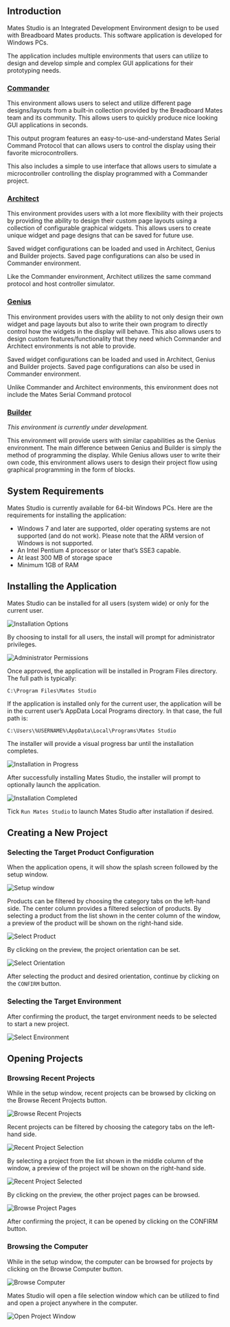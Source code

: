## Introduction

Mates Studio is an Integrated Development Environment design to be used with Breadboard Mates products. This software application is developed for Windows PCs.

The application includes multiple environments that users can utilize to design and develop simple and complex GUI applications for their prototyping needs.

### [Commander](commander.md)

This environment allows users to select and utilize different page designs/layouts from a built-in collection provided by the Breadboard Mates team and its community. This allows users to quickly produce nice looking GUI applications in seconds.

This output program features an easy-to-use-and-understand Mates Serial Command Protocol that can allows users to control the display using their favorite microcontrollers.

This also includes a simple to use interface that allows users to simulate a microcontroller controlling the display programmed with a Commander project.

### [Architect](architect.md)

This environment provides users with a lot more flexibility with their projects by providing the ability to design their custom page layouts using a collection of configurable graphical widgets. This allows users to create unique widget and page designs that can be saved for future use.

Saved widget configurations can be loaded and used in Architect, Genius and Builder projects. Saved page configurations can also be used in Commander environment.

Like the Commander environment, Architect utilizes the same command protocol and host controller simulator.

### [Genius](genius.md)

This environment provides users with the ability to not only design their own widget and page layouts but also to write their own program to directly control how the widgets in the display will behave. This also allows users to design custom features/functionality that they need which Commander and Architect environments is not able to provide.

Saved widget configurations can be loaded and used in Architect, Genius and Builder projects. Saved page configurations can also be used in Commander environment.

Unlike Commander and Architect environments, this environment does not include the Mates Serial Command protocol

### [Builder](builder.md)

_This environment is currently under development._

This environment will provide users with similar capabilities as the Genius environment. The main difference between Genius and Builder is simply the method of programming the display. While Genius allows user to write their own code, this environment allows users to design their project flow using graphical programming in the form of blocks.

## System Requirements

Mates Studio is currently available for 64-bit Windows PCs. Here are the requirements for installing the application:
- Windows 7 and later are supported, older operating systems are not supported (and do not work). Please note that the ARM version of Windows is not supported.
- An Intel Pentium 4 processor or later that’s SSE3 capable.
- At least 300 MB of storage space
- Minimum 1GB of RAM

## Installing the Application

Mates Studio can be installed for all users (system wide) or only for the current user.

![Installation Options](img/install-option.jpg)

By choosing to install for all users, the install will prompt for administrator privileges.

![Administrator Permissions](img/user-account-control.jpg)

Once approved, the application will be installed in Program Files directory. The full path is typically:

    C:\Program Files\Mates Studio

If the application is installed only for the current user, the application will be in the current user’s AppData Local Programs directory. In that case, the full path is:

    C:\Users\%USERNAME%\AppData\Local\Programs\Mates Studio

The installer will provide a visual progress bar until the installation completes.

![Installation in Progress](img/install-progress.jpg)

After successfully installing Mates Studio, the installer will prompt to optionally launch the application.

![Installation Completed](img/install-completed.jpg)

Tick `Run Mates Studio` to launch Mates Studio after installation if desired.

## Creating a New Project

### Selecting the Target Product Configuration

When the application opens, it will show the splash screen followed by the setup window.

![Setup window](img/setup-window.jpg)

Products can be filtered by choosing the category tabs on the left-hand side. The center column provides a filtered selection of products. By selecting a product from the list shown in the center column of the window, a preview of the product will be shown on the right-hand side.

![Select Product](img/select-product.jpg)

By clicking on the preview, the project orientation can be set.

![Select Orientation](img/select-product-orientation.jpg)

After selecting the product and desired orientation, continue by clicking on the `CONFIRM` button.

### Selecting the Target Environment

After confirming the product, the target environment needs to be selected to start a new project.

![Select Environment](img/select-enviroment.jpg)

## Opening Projects

### Browsing Recent Projects

While in the setup window, recent projects can be browsed by clicking on the Browse Recent Projects button.

![Browse Recent Projects](img/browse-recent-projects.jpg)

Recent projects can be filtered by choosing the category tabs on the left-hand side.

![Recent Project Selection](img/recent-projects-selection.jpg)

By selecting a project from the list shown in the middle column of the window, a preview of the project will be shown on the right-hand side.

![Recent Project Selected](img/recent-projects-selected.jpg)

By clicking on the preview, the other project pages can be browsed.

![Browse Project Pages](img/browse-project-pages.jpg)

After confirming the project, it can be opened by clicking on the CONFIRM button.

### Browsing the Computer

While in the setup window, the computer can be browsed for projects by clicking on the Browse Computer button.

![Browse Computer](img/browse-computer.jpg)

Mates Studio will open a file selection window which can be utilized to find and open a project anywhere in the computer.

![Open Project Window](img/open-project-window.jpg)